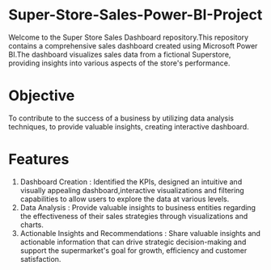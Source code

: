 # Super-Store-Sales-Power-BI-Project
Welcome to the Super Store Sales Dashboard repository.This repository contains a comprehensive sales dashboard created using Microsoft Power BI.The dashboard visualizes sales data from a fictional Superstore, providing insights into various aspects of the store's performance.

# Objective 
To contribute to the success of a business by utilizing data analysis techniques, to provide valuable insights, creating interactive dashboard.

# Features 
1. Dashboard Creation : Identified the KPIs, designed an intuitive and visually appealing dashboard,interactive visualizations and filtering capabilities to allow users to explore the data at various levels.
2. Data Analysis : Provide valuable insights to business entities regarding the effectiveness of their sales strategies through visualizations and charts.
3. Actionable Insights and Recommendations : Share valuable insights and actionable information that can drive strategic decision-making and support the supermarket's goal for growth, efficiency and customer satisfaction.
